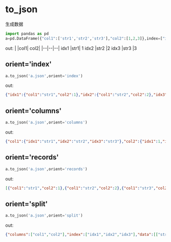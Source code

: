 # to_json

生成数据
```Python
import pandas as pd
a=pd.DataFrame({"col1":['str1','str2','str3'],"col2":[1,2,3]},index=["idx1","idx2","idx3"])
```

out:
| |col1|	col2|
|--|--|--|
idx1	|str1|	1
idx2	|str2	|2
idx3	|str3	|3

## orient='index'
```Python
a.to_json('a.json',orient='index')
```
out:
```Json
{"idx1":{"col1":"str1","col2":1},"idx2":{"col1":"str2","col2":2},"idx3":{"col1":"str3","col2":3}}
```

## orient='columns'
```Python
a.to_json('a.json',orient='columns')
```
out:
```Json
{"col1":{"idx1":"str1","idx2":"str2","idx3":"str3"},"col2":{"idx1":1,"idx2":2,"idx3":3}}
```
## orient='records'
```Python
a.to_json('a.json',orient='records')
```
out:
```Json
[{"col1":"str1","col2":1},{"col1":"str2","col2":2},{"col1":"str3","col2":3}]
```
## orient='split'
```Python
a.to_json('a.json',orient='split')
```
out:
```Json
{"columns":["col1","col2"],"index":["idx1","idx2","idx3"],"data":[["str1",1],["str2",2],["str3",3]]}
```
